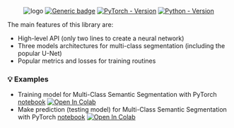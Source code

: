 <div align="center">
 
![logo](https://github.com/bao18/open_earth_map/blob/main/pics/openearthmap.png)
[![Generic badge](https://img.shields.io/badge/License-MIT-<COLOR>.svg?style=for-the-badge)](https://github.com/bao18/open_earth_map/blob/main/LICENSE) 
[![PyTorch - Version](https://img.shields.io/badge/PYTORCH-1.12+-red?style=for-the-badge&logo=pytorch)](https://pytorch.org/get-started/previous-versions/) 
[![Python - Version](https://img.shields.io/badge/PYTHON-3.7+-red?style=for-the-badge&logo=python&logoColor=white)](https://www.python.org/downloads/) 


</div>

<!-- 
# OpenEarthMap
Quick start in OpenEarthMap  -->
The main features of this library are:

 - High-level API (only two lines to create a neural network)
 - Three models architectures for multi-class segmentation (including the popular U-Net)
 - Popular metrics and losses for training routines
 

 <!-- [![Open In Colab](https://colab.research.google.com/assets/colab-badge.svg)](https://colab.research.google.com/github/catalyst-team/catalyst/blob/v21.02rc0/examples/notebooks/segmentation-tutorial.ipynb)
 -->


### 💡 Examples <a name="examples"></a>
 - Training model for Multi-Class Semantic Segmentation with PyTorch [notebook](https://github.com/bao18/open_earth_map/blob/main/demos/Training_demo.ipynb) [![Open In Colab](https://colab.research.google.com/assets/colab-badge.svg)](https://colab.research.google.com/github/bao18/open_earth_map/blob/main/demos/Training_demo.ipynb)
- Make prediction (testing model) for Multi-Class Semantic Segmentation with PyTorch [notebook](https://github.com/bao18/open_earth_map/blob/main/demos/Testing_demo.ipynb) [![Open In Colab](https://colab.research.google.com/assets/colab-badge.svg)](https://colab.research.google.com/github/bao18/open_earth_map/blob/main/demos/Testing_demo.ipynb)


 <!-- - Training model for cars segmentation on CamVid dataset [here](https://github.com/qubvel/segmentation_models.pytorch/blob/master/examples/cars%20segmentation%20(camvid).ipynb).
 - Training SMP model with [Catalyst](https://github.com/catalyst-team/catalyst) (high-level framework for PyTorch), [TTAch](https://github.com/qubvel/ttach) (TTA library for PyTorch) and [Albumentations](https://github.com/albu/albumentations) (fast image augmentation library) - [here](https://github.com/catalyst-team/catalyst/blob/v21.02rc0/examples/notebooks/segmentation-tutorial.ipynb) [![Open In Colab](https://colab.research.google.com/assets/colab-badge.svg)](https://colab.research.google.com/github/catalyst-team/catalyst/blob/v21.02rc0/examples/notebooks/segmentation-tutorial.ipynb)
 - Training SMP model with [Pytorch-Lightning](https://pytorch-lightning.readthedocs.io) framework - [here](https://github.com/ternaus/cloths_segmentation) (clothes binary segmentation by [@ternaus](https://github.com/ternaus)).

  [![Open In Colab](https://colab.research.google.com/assets/colab-badge.svg)](https://colab.research.google.com/github.com/bao18/open_earth_map/blob/main/Demo_Training.ipynb)

  https://github.com/bao18/open_earth_map/blob/main/Demo_Training.ipynb -->